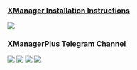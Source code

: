 ### [XManager Installation Instructions](https://github.com/xcode75/XManager/wiki)

![](https://raw.githubusercontent.com/xcode75/XManager/main/img/xmanager.png)



### [XManagerPlus Telegram Channel](https://t.me/XManagerPlus)

![](https://raw.githubusercontent.com/xcode75/XManagerPlus/main/img/1.png)
![](https://raw.githubusercontent.com/xcode75/XManagerPlus/main/img/2.png)
![](https://raw.githubusercontent.com/xcode75/XManagerPlus/main/img/3.png)
![](https://raw.githubusercontent.com/xcode75/XManagerPlus/main/img/4.png)
